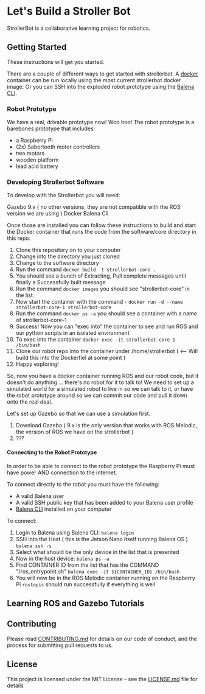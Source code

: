 # Let's Build a Stroller Bot

StrollerBot is a collaborative learning project for robotics.  

## Getting Started

These instructions will get you started.

There are a couple of different ways to get started with strollerbot. A [docker](https://www.docker.com/) container can be run locally using the most current strollerbot docker image. Or you can SSH into the exploded robot prototype using the [Balena CLI](https://github.com/balena-io/balena-cli).

### Robot Prototype

We have a real, drivable prototype now! Woo hoo! The robot prototype is a barebones prototype that includes:

* a Raspberry Pi
* (2x) Sabertooth motor controllers
* two motors
* wooden platform
* lead acid battery

### Developing Strollerbot Software

To develop with the Strollerbot you will need:

Gazebo 9.x ( no other versions, they are not compatible with the ROS version we are using )
Docker
Balena Cli

Once those are installed you can follow these instructions to build and start the Docker container that runs the code from the software/core directory in this repo.

1. Clone this repository on to your computer
2. Change into the directory you just cloned
3. Change to the software directory
4. Run the command `docker build -t strollerbot-core .`
5. You should see a bunch of Extracting, Pull complete messages until finally a Successfully built message
6. Run the command `docker images` you should see "strollerbot-core" in the list.
7. Now start the container with the command - `docker run -d --name strollerbot-core-1 strollerbot-core`
8. Run the command `docker ps -a` you should see a container with a name of strollerbot-core-1
9. Success! Now you can "exec into" the container to see and run ROS and our python scripts in an isolated environment
10. To exec into the container `docker exec -it strollerbot-core-1 /bin/bash`
11. Clone our robot repo into the container under /home/strollerbot ( <-- Will build this into the Dockerfiel at some point )
11. Happy exploring!

So, now you have a docker container running ROS and our robot code, but it doesn't do anything ... there's no robot for it to talk to! We need to set up a simulated world for a simulated robot to live in so we can talk to it, or have the robot prototype around so we can commit our code and pull it down onto the real deal.

Let's set up Gazebo so that we can use a simulation first.

1. Download Gazebo ( 9.x is the only version that works with ROS Melodic, the version of ROS we have on the strollerbot )
2. ???

#### Connecting to the Robot Prototype

In order to be able to connect to the robot prototype the Raspberry Pi must have power AND connection to the internet.

To connect directly to the robot you must have the following:

* A valid Balena user
* A valid SSH public key that has been added to your Balena user profile
* [Balena CLI](https://github.com/balena-io/balena-cli) installed on your computer

To connect:

1. Login to Balena using Balena CLI:
`balena login`
2. SSH into the Host ( this is the Jetson Nano itself running Balena OS )
`balena ssh -s`
3. Select what should be the only device in the list that is presented
4. Now in the host device:
`balena ps -a`
5. Find CONTAINER ID from the list that has the COMMAND "/ros_entrypoint.sh"
`balena exec -it ${CONTAINER_ID} /bin/bash`
6. You will now be in the ROS Melodic container running on the Raspberry Pi
`rostopic` should run successfully if everything is well

## Learning ROS and Gazebo Tutorials


## Contributing

Please read [CONTRIBUTING.md](https://gist.github.com/PurpleBooth/b24679402957c63ec426) for details on our code of conduct, and the process for submitting pull requests to us.


## License

This project is licensed under the MIT License - see the [LICENSE.md](LICENSE.md) file for details

